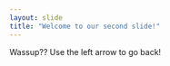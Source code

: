 ```yaml
---
layout: slide
title: "Welcome to our second slide!"
---
```

Wassup??
Use the left arrow to go back!

